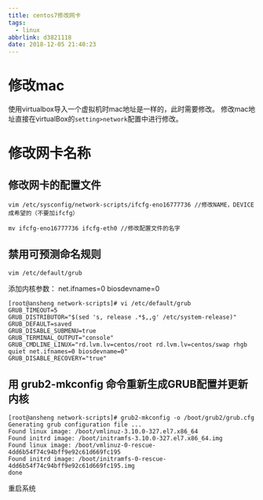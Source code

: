 ```yaml
---
title: centos7修改网卡
tags:
  - linux
abbrlink: d3821118
date: 2018-12-05 21:40:23
---
```


# 修改mac

使用virtualbox导入一个虚拟机时mac地址是一样的，此时需要修改。 修改mac地址直接在virtualBox的`setting>network`配置中进行修改。

# 修改网卡名称 

## 修改网卡的配置文件

```
vim /etc/sysconfig/network-scripts/ifcfg-eno16777736 //修改NAME，DEVICE 成希望的（不要加ifcfg）

mv ifcfg-eno16777736 ifcfg-eth0 //修改配置文件的名字
```

## 禁用可预测命名规则

```
vim /etc/default/grub
```

添加内核参数： net.ifnames=0 biosdevname=0

```
[root@ansheng network-scripts]# vi /etc/default/grub
GRUB_TIMEOUT=5
GRUB_DISTRIBUTOR="$(sed 's, release .*$,,g' /etc/system-release)"
GRUB_DEFAULT=saved
GRUB_DISABLE_SUBMENU=true
GRUB_TERMINAL_OUTPUT="console"
GRUB_CMDLINE_LINUX="rd.lvm.lv=centos/root rd.lvm.lv=centos/swap rhgb quiet net.ifnames=0 biosdevname=0"
GRUB_DISABLE_RECOVERY="true"
```

## 用 grub2-mkconfig 命令重新生成GRUB配置并更新内核

```
[root@ansheng network-scripts]# grub2-mkconfig -o /boot/grub2/grub.cfg
Generating grub configuration file ...
Found linux image: /boot/vmlinuz-3.10.0-327.el7.x86_64
Found initrd image: /boot/initramfs-3.10.0-327.el7.x86_64.img
Found linux image: /boot/vmlinuz-0-rescue-4dd6b54f74c94bff9e92c61d669fc195
Found initrd image: /boot/initramfs-0-rescue-4dd6b54f74c94bff9e92c61d669fc195.img
done
```

重启系统

